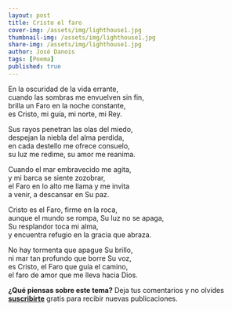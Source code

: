 ```yaml
---
layout: post
title: Cristo el faro
cover-img: /assets/img/lighthouse1.jpg
thumbnail-img: /assets/img/lighthouse1.jpg
share-img: /assets/img/lighthouse1.jpg
author: José Danois
tags: [Poema]
published: true
---
```

En la oscuridad de la vida errante,  
cuando las sombras me envuelven sin fin,  
brilla un Faro en la noche constante,  
es Cristo, mi guía, mi norte, mi Rey.

  
Sus rayos penetran las olas del miedo,  
despejan la niebla del alma perdida,  
en cada destello me ofrece consuelo,  
su luz me redime, su amor me reanima.

  

Cuando el mar embravecido me agita,  
y mi barca se siente zozobrar,  
el Faro en lo alto me llama y me invita  
a venir, a descansar en Su paz.

  
Cristo es el Faro, firme en la roca,  
aunque el mundo se rompa, Su luz no se apaga,  
Su resplandor toca mi alma,  
y encuentra refugio en la gracia que abraza.

  
No hay tormenta que apague Su brillo,  
ni mar tan profundo que borre Su voz,  
es Cristo, el Faro que guía el camino,  
el faro de amor que me lleva hacia Dios.

**¿Qué piensas sobre este tema?** Deja tus comentarios y no olvides **[suscribirte](https://www.feedio.co/@jdanois)** gratis para recibir nuevas publicaciones.
<!--stackedit_data:
eyJoaXN0b3J5IjpbMTg3NDkxNTAxOSwtMTI1OTA1MjU4N119
-->